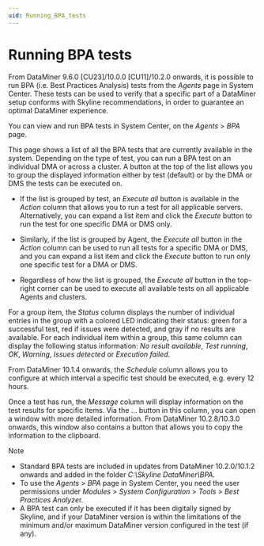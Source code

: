 ```yaml
---
uid: Running_BPA_tests
---
```


# Running BPA tests

From DataMiner 9.6.0 \[CU23\]/10.0.0 \[CU11\]/10.2.0 onwards, it is possible to run BPA (i.e. Best Practices Analysis) tests from the *Agents* page in System Center. These tests can be used to verify that a specific part of a DataMiner setup conforms with Skyline recommendations, in order to guarantee an optimal DataMiner experience.

You can view and run BPA tests in System Center, on the *Agents* > *BPA* page.

This page shows a list of all the BPA tests that are currently available in the system. Depending on the type of test, you can run a BPA test on an individual DMA or across a cluster. A button at the top of the list allows you to group the displayed information either by test (default) or by the DMA or DMS the tests can be executed on.

- If the list is grouped by test, an *Execute all* button is available in the *Action* column that allows you to run a test for all applicable servers. Alternatively, you can expand a list item and click the *Execute* button to run the test for one specific DMA or DMS only.

- Similarly, if the list is grouped by Agent, the *Execute all* button in the *Action* column can be used to run all tests for a specific DMA or DMS, and you can expand a list item and click the *Execute* button to run only one specific test for a DMA or DMS.

- Regardless of how the list is grouped, the *Execute all* button in the top-right corner can be used to execute all available tests on all applicable Agents and clusters.

For a group item, the *Status* column displays the number of individual entries in the group with a colored LED indicating their status: green for a successful test, red if issues were detected, and gray if no results are available. For each individual item within a group, this same column can display the following status information: *No result available*, *Test running*, *OK*, *Warning*, *Issues detected* or *Execution failed*.

From DataMiner 10.1.4 onwards, the *Schedule* column allows you to configure at which interval a specific test should be executed, e.g. every 12 hours.

Once a test has run, the *Message* column will display information on the test results for specific items. Via the ... button in this column, you can open a window with more detailed information. From DataMiner 10.2.8/10.3.0 onwards, this window also contains a button that allows you to copy the information to the clipboard.

> [!NOTE]
>
> - Standard BPA tests are included in updates from DataMiner 10.2.0/10.1.2 onwards and added in the folder *C:\\Skyline DataMiner\\BPA*.
> - To use the *Agents* > *BPA* page in System Center, you need the user permissions under *Modules* > *System Configuration* > *Tools* > *Best Practices Analyze*r.
> - A BPA test can only be executed if it has been digitally signed by Skyline, and if your DataMiner version is within the limitations of the minimum and/or maximum DataMiner version configured in the test (if any).
